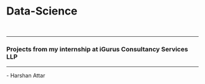 # Data-Science

<br>
<hr>

### Projects from my internship at iGurus Consultancy Services LLP
<hr>
- Harshan Attar
